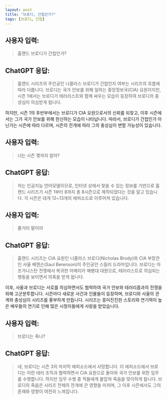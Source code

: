 ```yaml
---
layout: post
title: "브로디, 간첩인가?"
tags: [브로디, 간첩]
---
```


## 사용자 입력:
> 홈랜드 브로디가 간첩인가?

## ChatGPT 응답:
> 홈랜드 시리즈의 주인공인 니콜라스 브로디가 간첩인지 여부는 시리즈의 흐름에 따라 다릅니다. 브로디는 국가 안보를 위해 일하는 중앙정보국(CIA) 요원이지만, 시즌 1에서는 브로디가 테러리스트와 함께 싸우는 모습이 등장하여 브로디의 충성심이 의심받게 됩니다.

하지만, 시즌 1의 후반부에서는 브로디가 CIA 요원으로서의 신뢰를 되찾고, 이후 시즌에서는 그가 국가 안보를 위해 헌신하는 모습이 나타납니다. 따라서, 브로디가 간첩인가 아닌가는 시즌에 따라 다르며, 시즌의 전개에 따라 그의 충성심이 변할 가능성이 있습니다.

## 사용자 입력:
> 너는 시즌 몇까지 알아?

## ChatGPT 응답:
> 저는 인공지능 언어모델이므로, 인터넷 상에서 찾을 수 있는 정보를 기반으로 홈랜드 시리즈가 시즌 1부터 8까지 총 8시즌으로 제작되었다는 것을 알고 있습니다. 각 시즌은 대개 12~13개의 에피소드로 이루어져 있습니다.

## 사용자 입력:
> 줄거리 말이야

## ChatGPT 응답:
> 홈랜드 시리즈는 CIA 요원인 니콜라스 브로디(Nicholas Brody)와 CIA 부장관인 사울 베렌슨(Saul Berenson)이 주인공인 스릴러 드라마입니다. 브로디는 아프가니스탄 전쟁에서 복귀한 아메리카 해병대 대원으로, 테러리스트로 의심되는 행동을 보이면서 의혹을 받게 됩니다.

이후, 사울과 브로디는 서로를 의심하면서도 협력하여 국가 안보와 테러리즘과의 전쟁을 위해 고군분투합니다. 시즌마다 새로운 사건과 인물들이 등장하며, 브로디와 사울의 관계와 충성심이 시리즈를 풍부하게 만듭니다. 시리즈는 흥미진진한 스토리와 연기력이 높은 배우들의 연기로 인해 많은 시청자들에게 사랑을 받았습니다.

## 사용자 입력:
> 브로디는 죽나?

## ChatGPT 응답:
> 네, 브로디는 시즌 3의 마지막 에피소드에서 사망합니다. 이 에피소드에서 브로디는 이란 테러 조직과 협력하면서 CIA 요원으로 돌아와 국가 안보를 위한 임무를 수행합니다. 하지만 임무 수행 중 적들에게 붙잡혀 죽음을 맞이하게 됩니다. 브로디의 죽음은 시리즈 전체의 전개에 큰 영향을 미치며, 그 이후 시즌에서도 그의 존재와 영향이 여전히 느껴집니다.

